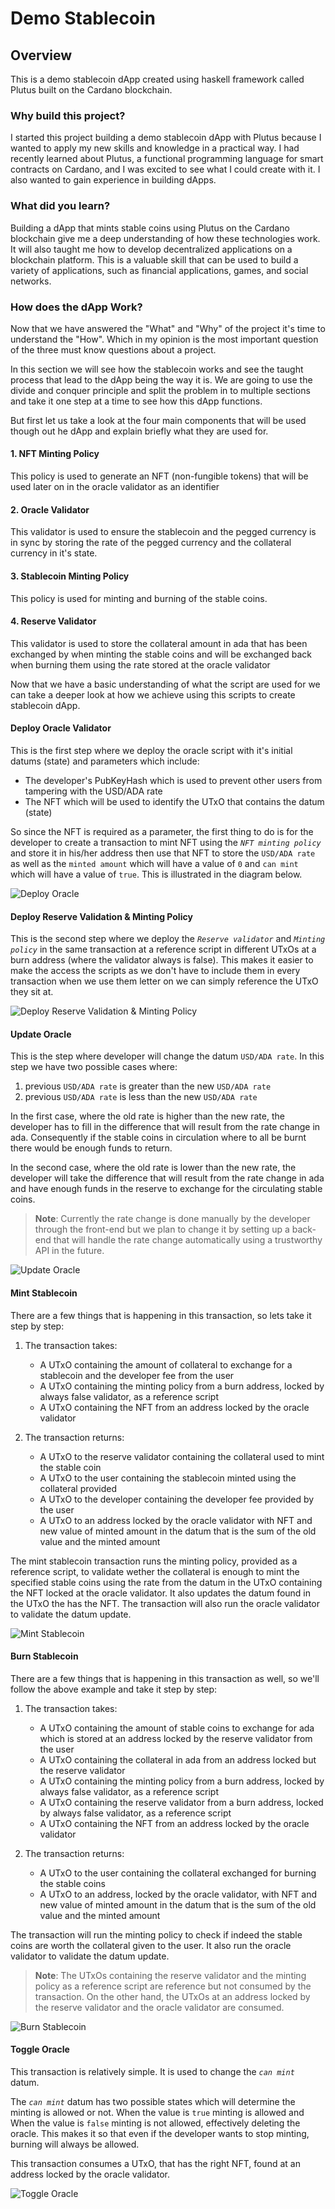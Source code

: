 # Demo Stablecoin

## Overview


This is a demo stablecoin dApp created using haskell framework called Plutus built on the Cardano blockchain.

### Why build this project?

I started this project building a demo stablecoin dApp with Plutus because I wanted to apply my new skills and knowledge in a practical way. I had recently learned about Plutus, a functional programming language for smart contracts on Cardano, and I was excited to see what I could create with it. I also wanted to gain experience in building dApps.

### What did you learn?

Building a dApp that mints stable coins using Plutus on the Cardano blockchain give me a deep understanding of how these technologies work. It will also taught me how to develop decentralized applications on a blockchain platform. This is a valuable skill that can be used to build a variety of applications, such as financial applications, games, and social networks.

### How does the dApp Work?

Now that we have answered the "What" and "Why" of the project it's time to understand the "How". Which in my opinion is the most important question of the three must know questions about a project.

In this section we will see how the stablecoin works and see the taught process that lead to the dApp being the way it is. We are going to use the divide and conquer principle and split the problem in to multiple sections and take it one step at a time to see how this dApp functions.

But first let us take a look at the four main components that will be used though out he dApp and explain briefly what they are used for.

#### 1. NFT Minting Policy

This policy is used to generate an NFT (non-fungible tokens) that will be used later on in the oracle validator as an identifier

#### 2. Oracle Validator

This validator is used to ensure the stablecoin and the pegged currency is in sync by storing the rate of the pegged currency and the collateral currency in it's state.

#### 3. Stablecoin Minting Policy

This policy is used for minting and burning of the stable coins.

#### 4. Reserve Validator

This validator is used to store the collateral amount in ada that has been exchanged by when minting the stable coins and will be exchanged back when burning them using the rate stored at the oracle validator

Now that we have a basic understanding of what the script are used for we can take a deeper look at how we achieve using this scripts to create stablecoin dApp.

#### Deploy Oracle Validator

This is the first step where we deploy the oracle script with it's initial datums (state) and parameters which include:

- The developer's PubKeyHash which is used to prevent other users from tampering with the USD/ADA rate
- The NFT which will be used to identify the UTxO that contains the datum (state)

So since the NFT is required as a parameter, the first thing to do is for the developer to create a transaction to mint NFT using the _`NFT minting policy`_ and store it in his/her address then use that NFT to store the `USD/ADA rate` as well as the `minted amount` which will have a value of `0` and `can mint` which will have a value of `true`. This is illustrated in the diagram below.

![Deploy Oracle](/doc-assets/exports/deploy_oracle.svg)

#### Deploy Reserve Validation & Minting Policy

This is the second step where we deploy the _`Reserve validator`_ and _`Minting policy`_ in the same transaction at a reference script in different UTxOs at a burn address (where the validator always is false). This makes it easier to make the access the scripts as we don't have to include them in every transaction when we use them letter on we can simply reference the UTxO they sit at.

![Deploy Reserve Validation & Minting Policy](/doc-assets//exports/deploy_reserve_validator_%26_minting_policy.svg)

#### Update Oracle

This is the step where developer will change the datum `USD/ADA rate`. In this step we have two possible cases where:

1. previous `USD/ADA rate` is greater than the new `USD/ADA rate`
2. previous `USD/ADA rate` is less than the new `USD/ADA rate`

In the first case, where the old rate is higher than the new rate, the developer has to fill in the difference that will result from the rate change in ada. Consequently if the stable coins in circulation where to all be burnt there would be enough funds to return.

In the second case, where the old rate is lower than the new rate, the developer will take the difference that will result from the rate change in ada and have enough funds in the reserve to exchange for the circulating stable coins.

> __Note__: Currently the rate change is done manually by the developer through the front-end but we plan to change it by setting up a back-end that will handle the rate change automatically using a trustworthy API in the future.  

![Update Oracle](/doc-assets/exports/update_oracle.svg)

#### Mint Stablecoin

There are a few things that is happening in this transaction, so lets take it step by step:

1. The transaction takes:

    - A UTxO containing the amount of collateral to exchange for a stablecoin and the developer fee from the user
    - A UTxO containing the minting policy from a burn address, locked by always false validator, as a reference script
    - A UTxO containing the NFT from an address locked by the oracle validator

2. The transaction returns:

    - A UTxO to the reserve validator containing the collateral used to mint the stable coin
    - A UTxO to the user containing the stablecoin minted using the collateral provided
    - A UTxO to the developer containing the developer fee provided by the user
    - A UTxO to an address locked by the oracle validator with NFT and new value of minted amount in the datum that is the sum of the old value and the minted amount

The mint stablecoin transaction runs the minting policy, provided as a reference script, to validate wether the collateral is enough to mint the specified stable coins using the rate from the datum in the UTxO containing the NFT locked at the oracle validator. It also updates the datum found in the UTxO the has the NFT.
The transaction will also run the oracle validator to validate the datum update.

![Mint Stablecoin](/doc-assets/exports/mint_stablecoin.svg)

#### Burn Stablecoin

There are a few things that is happening in this transaction as well, so we'll follow the above example and take it step by step:

1. The transaction takes:

    - A UTxO containing the amount of stable coins to exchange for ada which is stored at an address locked by the reserve validator from the user
    - A UTxO containing the collateral in ada from an address locked but the reserve validator
    - A UTxO containing the minting policy from a burn address, locked by always false validator, as a reference script
    - A UTxO containing the reserve validator from a burn address, locked by always false validator, as a reference script
    - A UTxO containing the NFT from an address locked by the oracle validator

2. The transaction returns:

    - A UTxO to the user containing the collateral exchanged for burning the stable coins
    - A UTxO to an address, locked by the oracle validator, with NFT and new value of minted amount in the datum that is the sum of the old value and the minted amount

The transaction will run the minting policy to check if indeed the stable coins are worth the collateral given to the user. It also run the oracle validator to validate the datum update.

> __Note__: The UTxOs containing the reserve validator and the minting policy as a reference script are reference but not consumed by the transaction. On the other hand, the UTxOs at an address locked by the reserve validator and the oracle validator are consumed.

![Burn Stablecoin](/doc-assets//exports/burn_stablecoin.svg)

#### Toggle Oracle

This transaction is relatively simple. It is used to change the _`can mint`_ datum.

The _`can mint`_ datum has two possible states which will determine the minting is allowed or not. When the value is `true` minting is allowed and When the value is `false` minting is not allowed, effectively deleting the oracle. This makes it so that even if the developer wants to stop minting, burning will always be allowed.

This transaction consumes a UTxO, that has the right NFT, found at an address locked by the oracle validator.


![Toggle Oracle](/doc-assets//exports/toggle_oracle.svg)